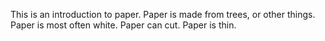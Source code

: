 This is an introduction to paper.
Paper is made from trees, or other things.
Paper is most often white.
Paper can cut.
Paper is thin.
